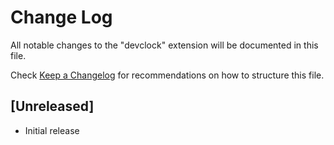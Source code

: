 # Change Log

All notable changes to the "devclock" extension will be documented in this file.

Check [Keep a Changelog](http://keepachangelog.com/) for recommendations on how to structure this file.

## [Unreleased]

- Initial release
